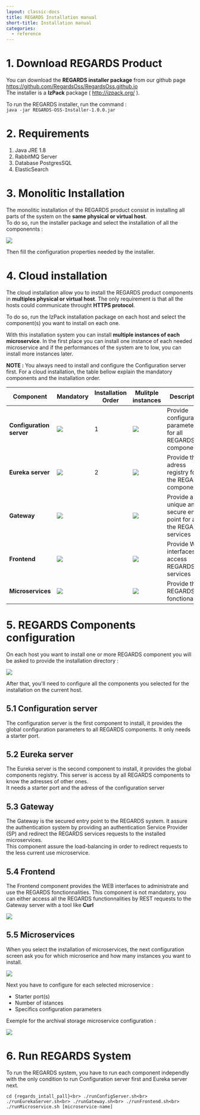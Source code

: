 ```yaml
---
layout: classic-docs
title: REGARDS Installation manual
short-title: Installation manual
categories:
  - reference
---
```


# 1\. Download REGARDS Product

You can download the **REGARDS installer package** from our github page <https://github.com/RegardsOss/RegardsOss.github.io><br>
The installer is a **IzPack** package ( <http://izpack.org/> ).

To run the REGARDS installer, run the command :<br>
`java -jar REGARDS-OSS-Installer-1.0.0.jar`

# 2\. Requirements

1. Java JRE 1.8
2. RabbitMQ Server
3. Database PostgresSQL
4. ElasticSearch

# 3\. Monolitic Installation

The monolitic installation of the REGARDS product consist in installing all parts of the system on the **same physical or virtual host**.<br>
To do so, run the installer package and select the installation of all the componennts :

![](/assets/images/installation/full-install.png)

Then fill the configuration properties needed by the installer.

# 4\. Cloud installation

The cloud installation allow you to install the REGARDS product components in **multiples physical or virtual host**. The only requirement is that all the hosts could communicate throught **HTTPS protocol**.

To do so, run the IzPack installation package on each host and select the component(s) you want to install on each one.

With this installation system you can install **multiple instances of each microservice**. In the first place you can install one instance of each needed microservice and if the performances of the system are to low, you can install more instances later.

**NOTE :** You always need to install and configure the Configuration server first. For a cloud installation, the table bellow explain the mandatory components and the installation order.

Component                | Mandatory             | Installation Order | Mulitple instances    | Description
------------------------ | --------------------- | ------------------ | --------------------- | --------------------------------------------------------------------
**Configuration server** | ![](/assets/images/ok.png)  | 1                  | ![](/assets/images/nok.png) | Provide configuration parameters for all REGARDS components
**Eureka server**        | ![](/assets/images/ok.png)  | 2                  | ![](/assets/images/nok.png) | Provide the adress registry for all the REGARDS components
**Gateway**              | ![](/assets/images/ok.png)  |                    | ![](/assets/images/nok.png) | Provide a unique and secure entry point for all the REGARDS services
**Frontend**             | ![](/assets/images/nok.png) |                    | ![](/assets/images/nok.png) | Provide WEB interfaces to access REGARDS services
**Microservices**        | ![](/assets/images/nok.png) |                    | ![](/assets/images/ok.png)  | Provide the REGARDS fonctionalities

# 5\. REGARDS Components configuration

On each host you want to install one or more REGARDS component you will be asked to provide the installation directory :

![](/assets/images/installation/select-directory.png)

After that, you'll need to configure all the components you selected for the installation on the current host.

## 5.1 Configuration server

The configuration server is the first component to install, it provides the global configuration parameters to all REGARDS components. It only needs a starter port.

## 5.2 Eureka server

The Eureka server is the second component to install, it provides the global components registry. This server is access by all REGARDS components to know the adresses of other ones.<br>
It needs a starter port and the adress of the configuration server

## 5.3 Gateway

The Gateway is the secured entry point to the REGARDS system. It assure the authentication system by providing an authentication Service Provider (SP) and redirect the REGARDS services requests to the installed microservices.<br>
This component assure the load-balancing in order to redirect requests to the less current use microservice.

## 5.4 Frontend

The Frontend component provides the WEB interfaces to administrate and use the REGARDS fonctionnalities. This component is not mandatory, you can either access all the REGARDS functionnalities by REST requests to the Gateway server with a tool like **Curl**

![](/assets/images/installation/frontend.png)

## 5.5 Microservices

When you select the installation of microservices, the next configuration screen ask you for which microserice and how many instances you want to install.

![](/assets/images/installation/microservices.png)

Next you have to configure for each selected microservice :

- Starter port(s)
- Number of istances
- Specifics configuration parameters

Exemple for the archival storage microservice configuration :

![](/assets/images/installation/archival-storage.png)

# 6\. Run REGARDS System

To run the REGARDS system, you have to run each component independly with the only condition to run Configuration server first and Eureka server next.

`cd {regards_intall_pall}<br> ./runConfigServer.sh<br> ./runEurekaServer.sh<br> ./runGateway.sh<br> ./runFrontend.sh<br> ./runMicroservice.sh [microservice-name]`
